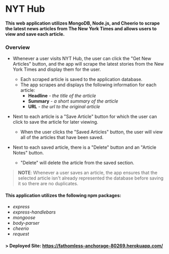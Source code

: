 # NYT Hub
__This web application utilizes MongoDB, Node.js, and Cheerio to scrape the latest news articles from The New York Times and allows users to view and save each article.__

### Overview
* Whenever a user visits NYT Hub, the user can click the "Get New Articles" button, and the app will scrape the latest stories from the New York Times and display them for the user. 
    * Each scraped article is saved to the application database.
    * The app scrapes and displays the following information for each article:
        * __Headline__ - _the title of the article_
        * __Summary__ - _a short summary of the article_
        * __URL__ - _the url to the original article_

* Next to each article is a "Save Article" button for which the user can click to save the article for later viewing. 
    * When the user clicks the "Saved Articles" button, the user will view all of the articles that have been saved. 

* Next to each saved article, there is a "Delete" button and an "Article Notes" button.
    * "Delete" will delete the article from the saved section.
    <!-- * "Article Notes" allows the user to view all of the user-created comments on the selected article. -->

<!-- * The "Article Notes" button also allows users leave a comment on the selected article. 
    * The comments are saved to the database and associated with their articles. 
    * Users are able to delete comments left on the articles. 
    * All stored comments are visible to every user. -->

> __NOTE__: Whenever a user saves an article, the app ensures that the selected article isn't already represented the database before saving it so there are no duplicates.

#### This application utilizes the following npm packages:
* _express_ 
* _express-handlebars_
* _mongoose_
* _body-parser_
* _cheerio_
* _request_

#### > Deployed Site: https://fathomless-anchorage-80269.herokuapp.com/





